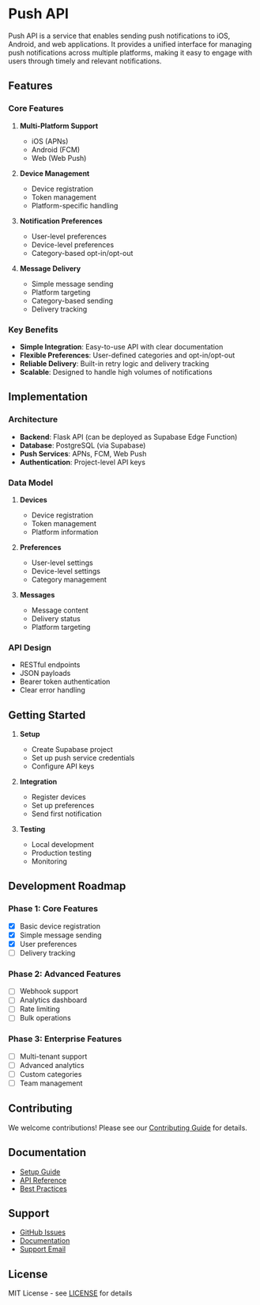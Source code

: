 # Push API

Push API is a service that enables sending push notifications to iOS, Android, and web applications. It provides a unified interface for managing push notifications across multiple platforms, making it easy to engage with users through timely and relevant notifications.

## Features

### Core Features
1. **Multi-Platform Support**
   - iOS (APNs)
   - Android (FCM)
   - Web (Web Push)

2. **Device Management**
   - Device registration
   - Token management
   - Platform-specific handling

3. **Notification Preferences**
   - User-level preferences
   - Device-level preferences
   - Category-based opt-in/opt-out

4. **Message Delivery**
   - Simple message sending
   - Platform targeting
   - Category-based sending
   - Delivery tracking

### Key Benefits
- **Simple Integration**: Easy-to-use API with clear documentation
- **Flexible Preferences**: User-defined categories and opt-in/opt-out
- **Reliable Delivery**: Built-in retry logic and delivery tracking
- **Scalable**: Designed to handle high volumes of notifications

## Implementation

### Architecture
- **Backend**: Flask API (can be deployed as Supabase Edge Function)
- **Database**: PostgreSQL (via Supabase)
- **Push Services**: APNs, FCM, Web Push
- **Authentication**: Project-level API keys

### Data Model
1. **Devices**
   - Device registration
   - Token management
   - Platform information

2. **Preferences**
   - User-level settings
   - Device-level settings
   - Category management

3. **Messages**
   - Message content
   - Delivery status
   - Platform targeting

### API Design
- RESTful endpoints
- JSON payloads
- Bearer token authentication
- Clear error handling

## Getting Started

1. **Setup**
   - Create Supabase project
   - Set up push service credentials
   - Configure API keys

2. **Integration**
   - Register devices
   - Set up preferences
   - Send first notification

3. **Testing**
   - Local development
   - Production testing
   - Monitoring

## Development Roadmap

### Phase 1: Core Features
- [x] Basic device registration
- [x] Simple message sending
- [x] User preferences
- [ ] Delivery tracking

### Phase 2: Advanced Features
- [ ] Webhook support
- [ ] Analytics dashboard
- [ ] Rate limiting
- [ ] Bulk operations

### Phase 3: Enterprise Features
- [ ] Multi-tenant support
- [ ] Advanced analytics
- [ ] Custom categories
- [ ] Team management

## Contributing

We welcome contributions! Please see our [Contributing Guide](CONTRIBUTING.md) for details.

## Documentation

- [Setup Guide](SETUP.md)
- [API Reference](api-reference/README.md)
- [Best Practices](docs/best-practices.md)

## Support

- [GitHub Issues](https://github.com/your-org/push-api/issues)
- [Documentation](https://docs.push-api.com)
- [Support Email](mailto:support@push-api.com)

## License

MIT License - see [LICENSE](LICENSE) for details
